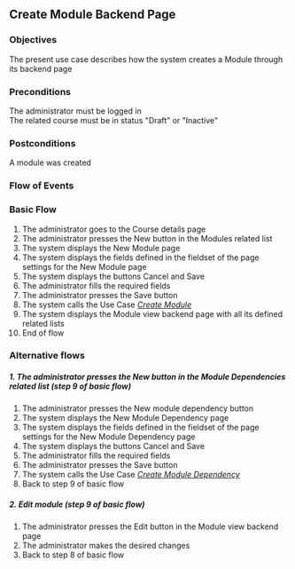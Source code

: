 ## Create Module Backend Page
 
### Objectives 
The present use case describes how the system creates a Module through its backend page
 
### Preconditions
The administrator must be logged in  
The related course must be in status "Draft" or "Inactive"
 
### Postconditions
A module was created
 
### Flow of Events
 
### Basic Flow
   1. The administrator goes to the Course details page
   2. The administrator presses the New button in the Modules related list
   3. The system displays the New Module page
   4. The system displays the fields defined in the fieldset of the page settings for the New Module page 
   5. The system displays the buttons Cancel and Save
   6. The administrator fills the required fields
   7. The administrator presses the Save button 
   8. The system calls the Use Case [*Create Module*](https://github.com/FieloIncentiveAutomation/fieloelr/blob/feature/elrbackend/doc/UC-ELR-0003-Create%20Module.md)
   9. The system displays the Module view backend page with all its defined related lists
   10. End of flow
 
### Alternative flows
 
##### 1. The administrator presses the New button in the Module Dependencies related list (step 9 of basic flow)
   1. The administrator presses the New module dependency button
   2. The system displays the New Module Dependency page
   3. The system displays the fields defined in the fieldset of the page settings for the New Module Dependency page 
   4. The system displays the buttons Cancel and Save
   5. The administrator fills the required fields
   6. The administrator presses the Save button 
   7. The system calls the Use Case [*Create Module Dependency*](https://github.com/FieloIncentiveAutomation/fieloelr/blob/feature/elrbackend/doc/UC-ELR-0004-Create%20Module%20Dependency.md)
   8. Back to step 9 of basic flow
 
##### 2. Edit module (step 9 of basic flow)
   1. The administrator presses the Edit button in the Module view backend page
   2. The administrator makes the desired changes
   3. Back to step 8 of basic flow
